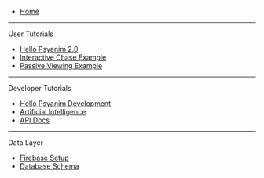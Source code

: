 <!-- docs/_sidebar.md -->

* [Home](/ "Psyanim 2.0")
---
User Tutorials
* [Hello Psyanim 2.0](/overview/hello_psyanim_2.md "Hello Psyanim 2.0")
* [Interactive Chase Example](/overview/interactive_example.md "Interactive Chase")
* [Passive Viewing Example](/overview/passive_viewing_example.md "Passive Viewing")
---
Developer Tutorials
* [Hello Psyanim Development](/overview/hello_psyanim_dev.md "Psyanim Dev")
* [Artificial Intelligence](/overview/artificial_intelligence_in_psyanim2.md "Artificial Intelligence")
* [API Docs](/overview/psyanim_api_docs.md "API Docs")
---
Data Layer
* [Firebase Setup](/overview/firebase_setup.md "Firebase Setup")
* [Database Schema](/overview/database_schema.md "Database Schema")